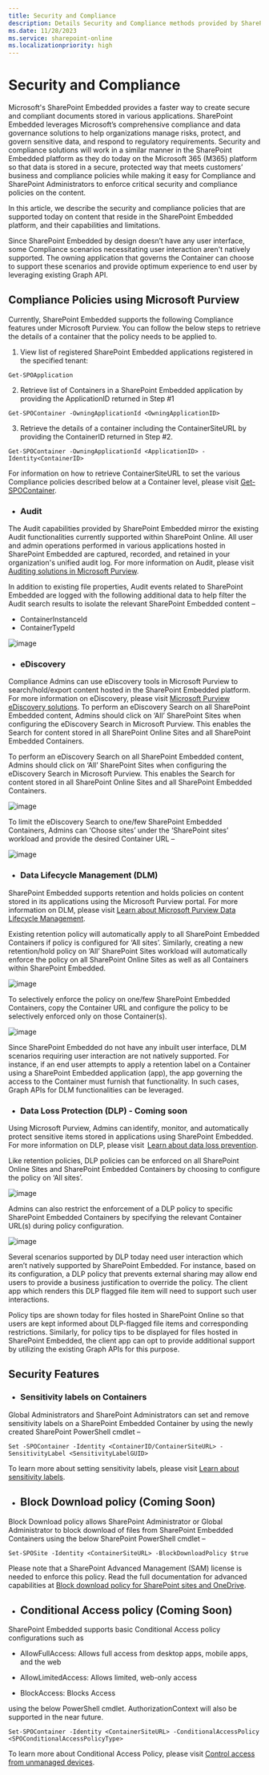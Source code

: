 ```yaml
---
title: Security and Compliance
description: Details Security and Compliance methods provided by SharePoint Embedded
ms.date: 11/28/2023
ms.service: sharepoint-online
ms.localizationpriority: high
---
```


# Security and Compliance 

Microsoft's SharePoint Embedded provides a faster way to create secure and compliant documents stored in various applications. SharePoint Embedded leverages Microsoft’s comprehensive compliance and data governance solutions to help organizations manage risks, protect, and govern sensitive data, and respond to regulatory requirements. Security and compliance solutions will work in a similar manner in the SharePoint Embedded platform as they do today on the Microsoft 365 (M365) platform so that data is stored in a secure, protected way that meets customers’ business and compliance policies while making it easy for Compliance and SharePoint Administrators to enforce critical security and compliance policies on the content.  

In this article, we describe the security and compliance policies that are supported today on content that reside in the SharePoint Embedded platform, and their capabilities and limitations.

Since SharePoint Embedded by design doesn’t have any user interface, some Compliance scenarios necessitating user interaction aren't natively supported. The owning application that governs the Container can choose to support these scenarios and provide optimum experience to end user by leveraging existing Graph API.

##  Compliance Policies using Microsoft Purview 

Currently, SharePoint Embedded supports the following Compliance features under Microsoft Purview.  You can follow the below steps to retrieve the details of a container that the policy needs to be applied to.

1. View list of registered SharePoint Embedded applications registered in the specified tenant:  
```
Get-SPOApplication 
```
2. Retrieve list of Containers in a SharePoint Embedded application by providing the ApplicationID returned in Step #1  
```
Get-SPOContainer -OwningApplicationId <OwningApplicationID>
```
3. Retrieve the details of a container including the ContainerSiteURL by providing the ContainerID returned in Step #2.
```
Get-SPOContainer -OwningApplicationId <ApplicationID> -Identity<ContainerID>
```
For information on how to retrieve ContainerSiteURL to set the various Compliance policies described below at a Container level, please visit [Get-SPOContainer](https://learn.microsoft.com/en-us/powershell/module/sharepoint-online/get-spocontainer?view=sharepoint-ps).  
 
 

* ### Audit 

The Audit capabilities provided by SharePoint Embedded mirror the existing Audit functionalities currently supported within SharePoint Online. All user and admin operations performed in various applications hosted in SharePoint Embedded are captured, recorded, and retained in your organization's unified audit log. For more information on Audit, please visit [Auditing solutions in Microsoft Purview](https://learn.microsoft.com/en-us/purview/audit-solutions-overview).

In addition to existing file properties, Audit events related to SharePoint Embedded are logged with the following additional data to help filter the Audit search results to isolate the relevant SharePoint Embedded content – 
 * ContainerInstanceId
 * ContainerTypeId 

    
![image](../images/sc1.png)



* ### eDiscovery  

Compliance Admins can use eDiscovery tools in Microsoft Purview to search/hold/export content hosted in the SharePoint Embedded platform. For more information on eDiscovery, please visit [Microsoft Purview eDiscovery solutions](https://learn.microsoft.com/en-us/purview/ediscovery).
To perform an eDiscovery Search on all SharePoint Embedded content, Admins should click on ‘All’ SharePoint Sites when configuring the eDiscovery Search in Microsoft Purview. This enables the Search for content stored in all SharePoint Online Sites and all SharePoint Embedded Containers.

To perform an eDiscovery Search on all SharePoint Embedded content, Admins should click on ‘All’ SharePoint Sites when configuring the eDiscovery Search in Microsoft Purview. This enables the Search for content stored in all SharePoint Online Sites and all SharePoint Embedded Containers.

![image](../images/sc2.png)


To limit the eDiscovery Search to one/few SharePoint Embedded Containers, Admins can ‘Choose sites’ under the ‘SharePoint sites’ workload and provide the desired Container URL –

![image](../images/sc3.png)

   
* ### Data Lifecycle Management (DLM) 

SharePoint Embedded supports retention and holds policies on content stored in its applications using the Microsoft Purview portal. For more information on DLM, please visit [Learn about Microsoft Purview Data Lifecycle Management](https://learn.microsoft.com/en-us/purview/data-lifecycle-management).

Existing retention policy will automatically apply to all SharePoint Embedded Containers if policy is configured for ‘All sites’. Similarly, creating a new retention/hold policy on ‘All’ SharePoint Sites workload will automatically enforce the policy on all SharePoint Online Sites as well as all Containers within SharePoint Embedded. 

![image](../images/sc4.png)
    
To selectively enforce the policy on one/few SharePoint Embedded Containers, copy the Container URL and configure the policy to be selectively enforced only on those Container(s).

![image](../images/sc5.png)

Since SharePoint Embedded do not have any inbuilt user interface, DLM scenarios requiring user interaction are not natively supported. For instance, if an end user attempts to apply a retention label on a Container using a SharePoint Embedded application (app), the app governing the access to the Container must furnish that functionality. In such cases, Graph APIs for DLM functionalities can be leveraged.

* ### Data Loss Protection (DLP) - Coming soon

Using Microsoft Purview, Admins can identify, monitor, and automatically protect sensitive items stored in applications using SharePoint Embedded. For more information on DLP, please visit  [Learn about data loss prevention](https://learn.microsoft.com/en-us/purview/dlp-learn-about-dlp).

Like retention policies, DLP policies can be enforced on all SharePoint Online Sites and SharePoint Embedded Containers by choosing to configure the policy on ‘All sites’. 



![image](../images/sc6.png)



Admins can also restrict the enforcement of a DLP policy to specific SharePoint Embedded Containers by specifying the relevant Container URL(s) during policy configuration. 


![image](../images/sc7.png)



Several scenarios supported by DLP today need user interaction which aren’t natively supported by SharePoint Embedded. For instance, based on its configuration, a DLP policy that prevents external sharing may allow end users to provide a business justification to override the policy. The client app which renders this DLP flagged file item will need to support such user interactions.

Policy tips are shown today for files hosted in SharePoint Online so that users are kept informed about DLP-flagged file items and corresponding restrictions. Similarly, for policy tips to be displayed for files hosted in SharePoint Embedded, the client app can opt to provide additional support by utilizing the existing Graph APIs for this purpose. 


## Security Features 
* ### Sensitivity labels on Containers 

Global Administrators and SharePoint Administrators can set and remove sensitivity labels on a SharePoint Embedded Container by using the newly created SharePoint PowerShell cmdlet –  

```
Set -SPOContainer -Identity <ContainerID/ContainerSiteURL> -SensitivityLabel <SensitivityLabelGUID> 
```


To learn more about setting sensitivity labels, please visit [Learn about sensitivity labels](https://learn.microsoft.com/en-us/purview/sensitivity-labels).

* ## Block Download policy (Coming Soon)

Block Download policy allows SharePoint Administrator or Global Administrator to block download of files from SharePoint Embedded Containers using the below SharePoint PowerShell cmdlet –

```
Set-SPOSite -Identity <ContainerSiteURL> -BlockDownloadPolicy $true 
```
Please note that a SharePoint Advanced Management (SAM) license is needed to enforce this policy. Read the full documentation for advanced capabilities at [Block download policy for SharePoint sites and OneDrive](https://learn.microsoft.com/en-us/sharepoint/block-download-from-sites).



* ## Conditional Access policy (Coming Soon)
SharePoint Embedded supports basic Conditional Access policy configurations such as  

 * AllowFullAccess: Allows full access from desktop apps, mobile apps, and the web 

 * AllowLimitedAccess: Allows limited, web-only access 

 * BlockAccess: Blocks Access 

using the below PowerShell cmdlet. AuthorizationContext will also be supported in the near future. 
```
Set-SPOContainer -Identity <ContainerSiteURL> -ConditionalAccessPolicy <SPOConditionalAccessPolicyType> 
```
To learn more about Conditional Access Policy, please visit [Control access from unmanaged devices](https://learn.microsoft.com/en-us/sharepoint/control-access-from-unmanaged-devices). 



